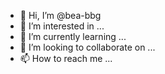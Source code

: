 - 👋 Hi, I’m @bea-bbg
- 👀 I’m interested in ...
- 🌱 I’m currently learning ...
- 💞️ I’m looking to collaborate on ...
- 📫 How to reach me ...

<!---
bea-bbg/bea-bbg is a ✨ special ✨ repository because its `README.md` (this file) appears on your GitHub profile.
You can click the Preview link to take a look at your changes.
--->
